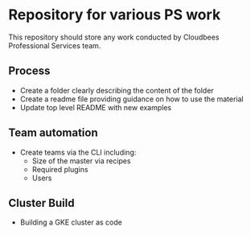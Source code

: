 # Repository for various PS work
 This repository should store any work conducted by Cloudbees Professional Services team.
 
 ## Process
  * Create a folder clearly describing the content of the folder
  * Create a readme file providing guidance on how to use the material
  * Update top level README with new examples
  
  
  ## Team automation
  * Create teams via the CLI including:
    * Size of the master via recipes
    * Required plugins
    * Users
    
  ## Cluster Build
  * Building a GKE cluster as code
